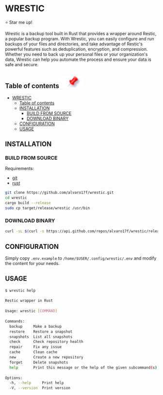 # WRESTIC

:star: Star me up!

Wrestic is a backup tool built in Rust that provides a wrapper around Restic, a popular backup program. With Wrestic, you can easily configure and run backups of your files and directories, and take advantage of Restic's powerful features such as deduplication, encryption, and compression. Whether you need to back up your personal files or your organization's data, Wrestic can help you automate the process and ensure your data is safe and secure.


## Table of contents[![](https://raw.githubusercontent.com/aregtech/areg-sdk/master/docs/img/pin.svg)](#table-of-contents)
- [WRESTIC](#wrestic)
  - [Table of contents](#table-of-contents)
  - [INSTALLATION](#installation)
    - [BUILD FROM SOURCE](#build-from-source)
    - [DOWNLOAD BINARY](#download-binary)
  - [CONFIGURATION](#configuration)
  - [USAGE](#usage)



## INSTALLATION

### BUILD FROM SOURCE
Requirements:
- [git](https://git-scm.com/)
- [rust](https://rust-lang.org/)

```sh
git clone https://github.com/alvaro17f/wrestic.git
cd wrestic
cargo build --release
sudo cp target/release/wrestic /usr/bin
```
### DOWNLOAD BINARY

```sh
curl -sL $(curl -s https://api.github.com/repos/alvaro17f/wrestic/releases/latest | grep browser_download_url | cut -d '"' -f 4) | sudo tar zxf - -C /usr/bin --overwrite
```

## CONFIGURATION

Simply copy `.env.example` to `/home/$USER/.config/wrestic/.env` and modify the content for your needs.

## USAGE

```sh
$ wrestic help

Restic wrapper in Rust

Usage: wrestic [COMMAND]

Commands:
  backup     Make a backup
  restore    Restore a snapshot
  snapshots  List all snapshots
  check      Check repository health
  repair     Fix any issue
  cache      Clean cache
  new        Create a new repository
  forget     Delete snapshots
  help       Print this message or the help of the given subcommand(s)

Options:
  -h, --help     Print help
  -V, --version  Print version

```
